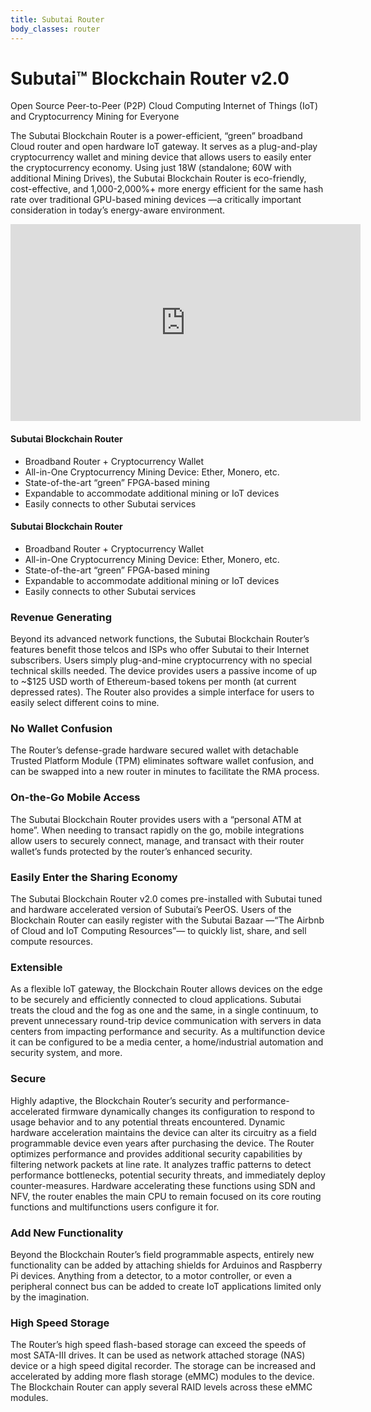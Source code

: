 ```yaml
---
title: Subutai Router
body_classes: router
---
```


<div class="banner" markdown="1">

<h1>Subutai™ Blockchain Router v2.0</h1>
<p>Open Source Peer-to-Peer (P2P) Cloud Computing Internet of Things (IoT) and Cryptocurrency Mining for Everyone</p>
<div class="arrowDown">
<a href="#"><i class="fas fa-chevron-down"></i></a>
</div>

</div>

<div class="container">
    <div class="halfCol">
        <p>The Subutai Blockchain Router is a power-efficient, “green” broadband Cloud router and open hardware IoT gateway. It serves as a plug-and-play cryptocurrency wallet and mining device that allows users to easily enter the cryptocurrency economy. Using just 18W (standalone; 60W with additional Mining Drives), the Subutai Blockchain Router is eco-friendly, cost-effective, and 1,000-2,000%+ more energy efficient for the same hash rate over traditional GPU-based mining devices —a critically important consideration in today’s energy-aware environment.</p>
    </div>
    <div class="halfCol videoWrap">
        <iframe width="560" height="315" src="https://www.youtube.com/embed/KPPqZw0Rxes?rel=0" frameborder="0" allow="autoplay; encrypted-media" allowfullscreen></iframe>
    </div>
    <div class="topicWrap halfCol">
        <h4>Subutai Blockchain Router</h4>
        <ul>
            <li>Broadband Router + Cryptocurrency Wallet</li>
            <li>All-in-One Cryptocurrency Mining Device: Ether, Monero, etc.</li>
            <li>State-of-the-art “green” FPGA-based mining</li>
            <li>Expandable to accommodate additional mining or IoT devices</li>
            <li>Easily connects to other Subutai services</li>
        </ul>
    </div>
    <div class="topicWrap halfCol">
        <h4>Subutai Blockchain Router</h4>
        <ul>
            <li>Broadband Router + Cryptocurrency Wallet</li>
            <li>All-in-One Cryptocurrency Mining Device: Ether, Monero, etc.</li>
            <li>State-of-the-art “green” FPGA-based mining</li>
            <li>Expandable to accommodate additional mining or IoT devices</li>
            <li>Easily connects to other Subutai services</li>
        </ul>
    </div>
</div>
<div class="smallContainer">
    <div class="textBlock">
        <h3>Revenue Generating</h3>
        <p>Beyond its advanced network functions, the Subutai Blockchain Router’s features benefit those telcos and ISPs who offer Subutai to their Internet subscribers. Users simply plug-and-mine cryptocurrency with no special technical skills needed. The device provides users a passive income of up to ~$125 USD worth of Ethereum-based tokens per month (at current depressed rates). The Router also provides a simple interface for users to easily select different coins to mine.</p>
    </div>
    <div class="textBlock">
        <h3>No Wallet Confusion</h3>
        <p>The Router’s defense-grade hardware secured wallet with detachable Trusted Platform Module (TPM) eliminates software wallet confusion, and can be swapped into a new router in minutes to facilitate the RMA process.</p>
    </div>
    <div class="textBlock">
        <h3>On-the-Go Mobile Access</h3>
        <p>The Subutai Blockchain Router provides users with a “personal ATM at home”. When needing to transact rapidly on the go, mobile integrations allow users to securely connect, manage, and transact with their router wallet’s funds protected by the router’s enhanced security.</p>
    </div>
    <div class="textBlock">
        <h3>Easily Enter the Sharing Economy</h3>
        <p>The Subutai Blockchain Router v2.0 comes pre-installed with Subutai tuned and hardware accelerated version of Subutai’s PeerOS. Users of the Blockchain Router can easily register with the Subutai Bazaar —“The Airbnb of Cloud and IoT Computing Resources”— to quickly list, share, and sell compute resources.</p>
    </div>
    <div class="textBlock">
        <h3>Extensible</h3>
        <p>As a flexible IoT gateway, the Blockchain Router allows devices on the edge to be securely and efficiently connected to cloud applications. Subutai treats the cloud and the fog as one and the same, in a single continuum, to prevent unnecessary round-trip device communication with servers in data centers from impacting performance and security. As a multifunction device it can be configured to be a media center, a home/industrial automation and security system, and more.</p>
    </div>
    <div class="textBlock">
        <h3>Secure</h3>
        <p>Highly adaptive, the Blockchain Router’s security and performance-accelerated firmware dynamically changes its configuration to respond to usage behavior and to any potential threats encountered. Dynamic hardware acceleration maintains the device can alter its circuitry as a field programmable device even years after purchasing the device. The Router optimizes performance and provides additional security capabilities by filtering network packets at line rate. It analyzes traffic patterns to detect performance bottlenecks, potential security threats, and immediately deploy counter-measures. Hardware accelerating these functions using SDN and NFV, the router enables the main CPU to remain focused on its core routing functions and multifunctions users configure it for.</p>
    </div>
    <div class="textBlock">
        <h3>Add New Functionality</h3>
        <p>Beyond the Blockchain Router’s field programmable aspects, entirely new functionality can be added by attaching shields for Arduinos and Raspberry Pi devices. Anything from a detector, to a motor controller, or even a peripheral connect bus can be added to create IoT applications limited only by the imagination.</p>
    </div>
    <div class="textBlock">
        <h3>High Speed Storage</h3>
        <p>The Router’s high speed flash-based storage can exceed the speeds of most SATA-III drives. It can be used as network attached storage (NAS) device or a high speed digital recorder. The storage can be increased and accelerated by adding more flash storage (eMMC) modules to the device. The Blockchain Router can apply several RAID levels across these eMMC modules.</p>
    </div>
</div>

